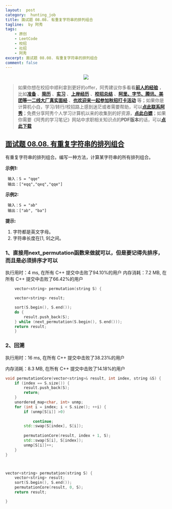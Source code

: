 ```yaml
---
layout:  post
category:  hunting_job
title: 面试题 08.08. 有重复字符串的排列组合
tagline:  by 阿秀
tags:
    - 原创
    - LeetCode
    - 校招
    - 社招
    - 阿秀
excerpt: 面试题 08.08. 有重复字符串的排列组合
comment: false
---
```






<div align="center">
  <a href="/notes/05-xiustar/01-xiustar_reading_guide/01-introduce.html#阿秀组建了一个校招学习圈子">
      <img src="https://axiu-image-bed.oss-cn-shanghai.aliyuncs.com/img/202302042310919.png">
  </a></div>



> 如果你想在校招中顺利拿到更好的offer，阿秀建议你多看看<font style="font-weight:bold; color:#4169E1;text-decoration:underline;">[前人的经验](/notes/05-xiustar/01-xiustar_reading_guide/01-introduce.md)</font> ，比如<font style="font-weight:bold; color:#4169E1;text-decoration:underline;">[准备](/notes/05-xiustar/02-campus_prepare/02-01-校招重要时间点科普.md)</font> 、<font style="font-weight:bold; color:#4169E1;text-decoration:underline;">[简历](/notes/05-xiustar/03-resume/01-00-简历开篇词.md)</font> 、<font style="font-weight:bold; color:#4169E1;text-decoration:underline;">[实习](/notes/05-xiustar/04-school_practice/20220320-从公司角度来看，为什么要招实习生.md)</font> 、<font style="font-weight:bold; color:#4169E1;text-decoration:underline;">[上岸经历](/notes/05-xiustar/09-question_answer/20220817.md)</font> 、<font style="font-weight:bold; color:#4169E1;text-decoration:underline;">[校招总结](/notes/05-xiustar/05-campus_recruitment/2020-12-16-双非渣硕的秋招之路总结（已拿抖音研发岗SP）.md)</font> 、<font style="font-weight:bold; color:#4169E1;text-decoration:underline;">[阿里、字节、腾讯、美团等一二线大厂真实面经](/notes/07-resources/01-free/04-schoolSchample.md)</font> 、<font style="font-weight:bold; color:#4169E1;text-decoration:underline;">[也欢迎来一起参加秋招打卡活动](/notes/05-xiustar/01-xiustar_reading_guide/01-introduce.html#阿秀组建了一个校招学习圈子)</font> 等；如果你是计算机小白，学习/转行/校招路上感到迷茫或者需要帮助，可以<font style="font-weight:bold; color:#4169E1;text-decoration:underline;">[点此联系阿秀](/notes/08-other/02-question.md#_4、阿秀-如何才能联系到你)</font>；免费分享阿秀个人学习计算机以来的收集到的好资源，<font style="font-weight:bold; color:#4169E1;text-decoration:underline;">[点此白嫖](/notes/07-resources/01-free/01-introduce.md)</font>；如果你需要《阿秀的学习笔记》网站中求职相关知识点的**PDF版本**的话，可以<font style="font-weight:bold; color:#4169E1;text-decoration:underline;">[点此下载](/notes/08-other/02-question.md#_5、如何下载阿秀的学习笔记内容pdf版本)</font> 





## [面试题 08.08. 有重复字符串的排列组合](https://leetcode-cn.com/problems/permutation-ii-lcci/)



有重复字符串的排列组合。编写一种方法，计算某字符串的所有排列组合。

**示例1:**

```
 输入：S = "qqe"
 输出：["eqq","qeq","qqe"]
```

**示例2:**

```
 输入：S = "ab"
 输出：["ab", "ba"]
```

**提示:**

1. 字符都是英文字母。
2. 字符串长度在[1, 9]之间。



### 1、直接用next_permutation函数来做就可以，但是要记得先排序，而且是必须排序才可以

执行用时：4 ms, 在所有 C++ 提交中击败了94.10%的用户
内存消耗：7.2 MB, 在所有 C++ 提交中击败了66.42%的用户

~~~cpp
	vector<string> permutation(string S) {

	vector<string> result;

	sort(S.begin(), S.end());
	do {
		result.push_back(S);
	} while (next_permutation(S.begin(), S.end()));
	return result;
	}
~~~






### 2、回溯

执行用时：16 ms, 在所有 C++ 提交中击败了38.23%的用户

内存消耗：8.3 MB, 在所有 C++ 提交中击败了14.18%的用户

~~~cpp
void permutationCore(vector<string>& result, int index, string &S) {
	if (index == S.size()) {
		result.push_back(S);
		return;
	}
	unordered_map<char, int> unmp;
	for (int i = index; i < S.size(); ++i) {
		if (unmp[S[i]] >0)
		
			continue;
		std::swap(S[index], S[i]);
		
		permutationCore(result, index + 1, S);
		std::swap(S[i], S[index]);
		unmp[S[i]]++;
	}
}



vector<string> permutation(string S) {
	vector<string> result;
	sort(S.begin(), S.end());
	permutationCore(result, 0, S);
	return result;

}
~~~

<p id="子集"></p>

